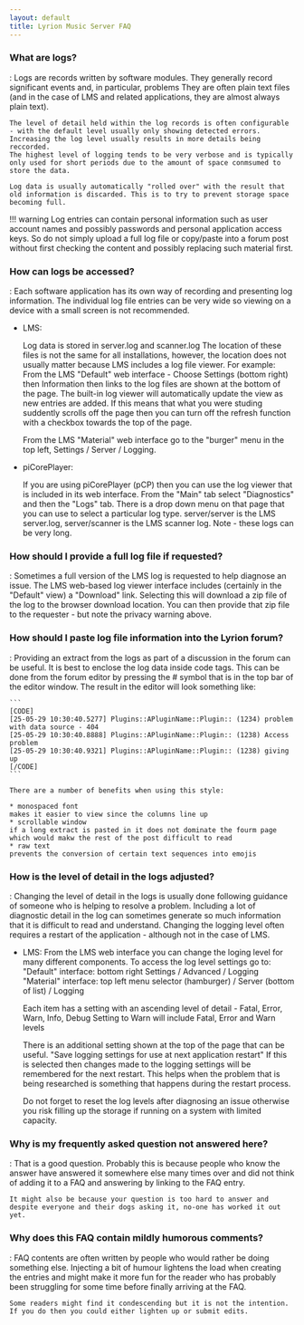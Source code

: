 ```yaml
---
layout: default
title: Lyrion Music Server FAQ
---
```


### What are logs?

:   Logs are records written by software modules. They generally record significant events and, in particular, problems
    They are often plain text files (and in the case of LMS and related applications, they are almost always plain text).

    The level of detail held within the log records is often configurable - with the default level usually only showing detected errors.
    Increasing the log level usually results in more details being reccorded.
    The highest level of logging tends to be very verbose and is typically only used for short periods due to the amount of space conmsumed to store the data.

    Log data is usually automatically "rolled over" with the result that old information is discarded. This is to try to prevent storage space becoming full.

!!! warning
    Log entries can contain personal information such as user account names and possibly passwords and personal application access keys.
    So do not simply upload a full log file or copy/paste into a forum post without first checking the content and possibly replacing such material first.

### How can logs be accessed?

:   Each software application has its own way of recording and presenting log information.
    The individual log file entries can be very wide so viewing on a device with a small screen is not recommended.

- LMS:

    Log data is stored in server.log and scanner.log
    The location of these files is not the same for all installations, however, the location does not usually matter because LMS includes a log file viewer.
    For example:
    From the LMS "Default" web interface - Choose Settings (bottom right) then Information then links to the log files are shown at the bottom of the page.
    The built-in log viewer will automatically update the view as new entries are added. If this means that what you were studing suddently scrolls off the page then
    you can turn off the refresh function with a checkbox towards the top of the page.

    From the LMS "Material" web interface go to the "burger" menu in the top left, Settings / Server / Logging.

- piCorePlayer:

    If you are using piCorePlayer (pCP) then you can use the log viewer that is included in its web interface.
    From the "Main" tab select "Diagnostics" and then the "Logs" tab.
    There is a drop down menu on that page that you can use to select a particular log type.
    server/server is the LMS server.log, server/scanner is the LMS scanner log. Note - these logs can be very long.

### How should I provide a full log file if requested?

:   Sometimes a full version of the LMS log is requested to help diagnose an issue.
    The LMS web-based log viewer interface includes (certainly in the "Default" view) a "Download" link.
    Selecting this will download a zip file of the log to the browser download location.
    You can then provide that zip file to the requester - but note the privacy warning above.

### How should I paste log file information into the Lyrion forum?

:   Providing an extract from the logs as part of a discussion in the forum can be useful.
    It is best to enclose the log data inside code tags.
    This can be done from the forum editor by pressing the # symbol that is in the top bar of the editor window.
    The result in the editor will look something like:

    ```
    [CODE]
    [25-05-29 10:30:40.5277] Plugins::APluginName::Plugin:: (1234) problem with data source - 404
    [25-05-29 10:30:40.8888] Plugins::APluginName::Plugin:: (1238) Access problem
    [25-05-29 10:30:40.9321] Plugins::APluginName::Plugin:: (1238) giving up
    [/CODE]
    ```

    There are a number of benefits when using this style:

    * monospaced font
    makes it easier to view since the columns line up
    * scrollable window
    if a long extract is pasted in it does not dominate the fourm page which would makw the rest of the post difficult to read
    * raw text
    prevents the conversion of certain text sequences into emojis

### How is the level of detail in the logs adjusted?

:   Changing the level of detail in the logs is usually done following guidance of someone who is helping to resolve a problem.
    Including a lot of diagnostic detail in the log can sometimes generate so much information that it is difficult to read and understand.
    Changing the logging level often requires a restart of the application - although not in the case of LMS.

- LMS:
    From the LMS web interface you can change the loging level for many different components.
    To access the log level settings go to:
    "Default" interface: bottom right Settings / Advanced / Logging
    "Material" interface: top left menu selector (hamburger) / Server (bottom of list) / Logging

    Each item has a setting with an ascending level of detail - Fatal, Error, Warn, Info, Debug
    Setting to Warn will include Fatal, Error and Warn levels

    There is an additional setting shown at the top of the page that can be useful.
    "Save logging settings for use at next application restart"
    If this is selected then changes made to the logging settings will be remembered for the next restart.
    This helps when the problem that is being researched is something that happens during the restart process.

    Do not forget to reset the log levels after diagnosing an issue otherwise you risk filling up the storage if running on a system with limited capacity.

### Why is my frequently asked question not answered here?

:   That is a good question.
    Probably this is because people who know the answer have answered it somewhere else many times over and did not think of adding it to a FAQ and answering by linking to the FAQ entry.

    It might also be because your question is too hard to answer and despite everyone and their dogs asking it, no-one has worked it out yet.

### Why does this FAQ contain mildly humorous comments?

:   FAQ contents are often written by people who would rather be doing something else.
    Injecting a bit of humour lightens the load when creating the entries and might make it more fun for the reader
    who has probably been struggling for some time before finally arriving at the FAQ.

    Some readers might find it condescending but it is not the intention. If you do then you could either lighten up or submit edits.
